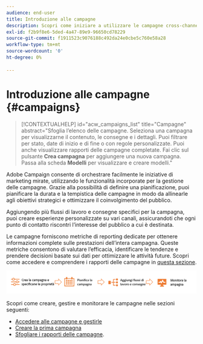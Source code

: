 ```yaml
---
audience: end-user
title: Introduzione alle campagne
description: Scopri come iniziare a utilizzare le campagne cross-channel
exl-id: f2b9f8e6-5ded-4a47-89e9-96650cd78229
source-git-commit: f1911523c9076188c492da24e0cbe5c760e58a28
workflow-type: tm+mt
source-wordcount: '0'
ht-degree: 0%

---
```


# Introduzione alle campagne {#campaigns}

>[!CONTEXTUALHELP]
>id="acw_campaigns_list"
>title="Campagne"
>abstract="Sfoglia l’elenco delle campagne. Seleziona una campagna per visualizzarne il contenuto, le consegne e i dettagli. Puoi filtrare per stato, date di inizio e di fine o con regole personalizzate. Puoi anche visualizzare rapporti delle campagne completate. Fai clic sul pulsante **Crea campagna** per aggiungere una nuova campagna. Passa alla scheda **Modelli** per visualizzare e creare modelli."

Adobe Campaign consente di orchestrare facilmente le iniziative di marketing mirate, utilizzando le funzionalità incorporate per la gestione delle campagne. Grazie alla possibilità di definire una pianificazione, puoi pianificare la durata e la tempistica delle campagne in modo da allinearle agli obiettivi strategici e ottimizzare il coinvolgimento del pubblico.

Aggiungendo più flussi di lavoro e consegne specifici per la campagna, puoi creare esperienze personalizzate su vari canali, assicurandoti che ogni punto di contatto riscontri l’interesse del pubblico a cui è destinata.

Le campagne forniscono metriche di reporting dedicate per ottenere informazioni complete sulle prestazioni dell’intera campagna. Queste metriche consentono di valutare l’efficacia, identificare le tendenze e prendere decisioni basate sui dati per ottimizzare le attività future. Scopri come accedere e comprendere i rapporti delle campagne in [questa sezione](../reporting/campaign-reports.md).

![Diagramma che illustra il flusso di una campagna, inclusi flussi di lavoro e consegne](assets/campaign-flow.png)

Scopri come creare, gestire e monitorare le campagne nelle sezioni seguenti:

* [Accedere alle campagne e gestirle](manage-campaigns.md)
* [Creare la prima campagna](create-campaigns.md)
* [Sfogliare i rapporti delle campagne](../reporting/campaign-reports.md).